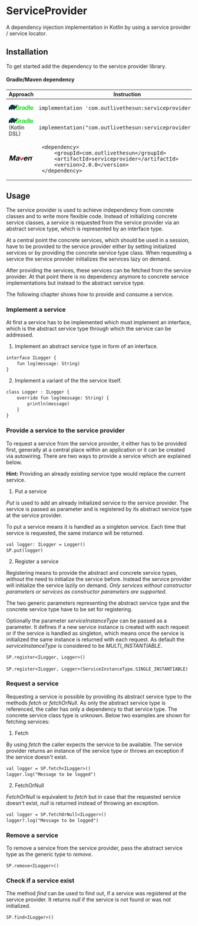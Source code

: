 # ServiceProvider
A dependency injection implementation in Kotlin by using a service provider / service locator.

## Installation

To get started add the dependency to the service provider library.

#### Gradle/Maven dependency

<table>
<thead><tr><th>Approach</th><th>Instruction</th></tr></thead>
<tr>
<td><img src="docs/gradle.png" alt="Gradle"/></td>
<td>
<pre>
implementation 'com.outlivethesun:serviceprovider:2.0.0'
</pre>
</td>
</tr>
<tr>
<td><img src="docs/gradle.png" alt="Gradle"/> (Kotlin DSL)</td>
 <td>
  <pre>implementation("com.outlivethesun:serviceprovider:2.0.0")</pre>
 </td>
</tr>
<tr>
<td><img src="docs/maven.png" alt="Maven"/></td>
<td>
<pre>
 &lt;dependency&gt;
     &lt;groupId&gt;com.outlivethesun&lt;/groupId&gt;
     &lt;artifactId&gt;serviceprovider&lt;/artifactId&gt;
     &lt;version&gt;2.0.0&lt;/version&gt;
 &lt;/dependency&gt;
</pre>
</td>
</tr>
</table>

## Usage
The service provider is used to achieve independency from concrete classes and to write more flexible code. Instead of initializing concrete service classes, a service is requested from the service provider via an abstract service type, which is represented by an interface type.

At a central point the concrete services, which should be used in a session, have to be provided to the service provider either by setting initialized services or by providing the concrete service type class. When requesting a service the service provider initializes the services lazy on demand. 

After providing the services, these services can be fetched from the service provider. At that point there is no dependency anymore to concrete service implementations but instead to the abstract service type.

The following chapter shows how to provide and consume a service.

### Implement a service
At first a service has to be implemented which must implement an interface, which is the abstract service type through which the service can be addressed.

1. Implement an abstract service type in form of an interface.
```
interface ILogger {
    fun log(message: String)
}
```

2. Implement a variant of the the service itself.
```
class Logger : ILogger {
    override fun log(message: String) {
        println(message)
    }
}
```

### Provide a service to the service provider
To request a service from the service provider, it either has to be provided first, generally at a central place within an application or it can be created via autowiring.
There are two ways to provide a service which are explained below.

**Hint:** Providing an already existing service type would replace the current service.

1. Put a service 

*Put* is used to add an already initialized service to the service provider. The service is passed as parameter and is registered by its abstract service type at the service provider.

To put a service means it is handled as a singleton service. Each time that service is requested, the same instance will be returned.
```
val logger: ILogger = Logger()
SP.put(logger)
```

2. Register a service

Registering means to provide the abstract and concrete service types, without the need to initialize the service before. Instead the service provider will initialize the service lazily on demand. *Only services without constructor parameters or services as constructor parameters are supported.*

The two generic parameters representing the abstract service type and the concrete service type have to be set for registering.

Optionally the parameter *serviceInstanceType* can be passed as a parameter. It defines if a new service instance is created with each request or if the service is handled as singleton, which means once the service is initialized the same instance is returned with each request. As default the *serviceInstanceType* is considered to be *MULTI_INSTANTIABLE*.
```
SP.register<ILogger, Logger>()

SP.register<ILogger, Logger>(ServiceInstanceType.SINGLE_INSTANTIABLE)
```

### Request a service
Requesting a service is possible by providing its abstract service type to the methods *fetch* or *fetchOrNull*. As only the abstract service type is referenced, the caller has only a dependency to that service type. The concrete service class type is unknown. Below two examples are shown for fetching services:

1. Fetch

By using *fetch* the caller expects the service to be available. The service provider returns an instance of the service type or throws an exception if the service doesn't exist.
```
val logger = SP.fetch<ILogger>()
logger.log("Message to be logged")
```

2. FetchOrNull
 
*FetchOrNull* is equivalent to *fetch* but in case that the requested service doesn't exist, *null* is returned instead of throwing an exception.
```
val logger = SP.fetchOrNull<ILogger>()
logger?.log("Message to be logged")
```

### Remove a service
To remove a service from the service provider, pass the abstract service type as the generic type to *remove*.
```
SP.remove<ILogger>()
```

### Check if a service exist
The method *find* can be used to find out, if a service was registered at the service provider. It returns *null* if the service is not found or was not initialized.
```
SP.find<ILogger>()
```
